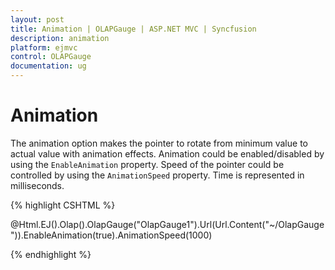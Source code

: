 ```yaml
---
layout: post
title: Animation | OLAPGauge | ASP.NET MVC | Syncfusion
description: animation
platform: ejmvc
control: OLAPGauge
documentation: ug
---
```


# Animation

The animation option makes the pointer to rotate from minimum value to actual value with animation effects.  Animation could be enabled/disabled by using the `EnableAnimation` property.  Speed of the pointer could be controlled by using the `AnimationSpeed` property. Time is represented in milliseconds.

{% highlight CSHTML %}

@Html.EJ().Olap().OlapGauge("OlapGauge1").Url(Url.Content("~/OlapGauge")).EnableAnimation(true).AnimationSpeed(1000)

{% endhighlight  %}
